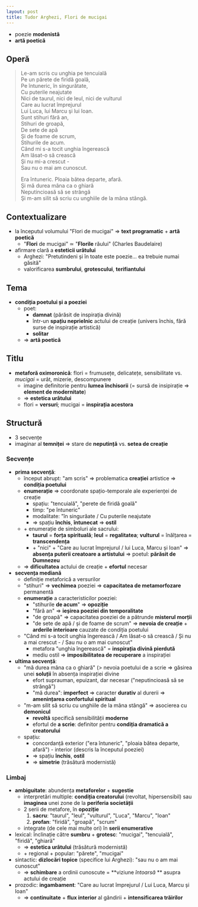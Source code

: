 ```yaml
---
layout: post
title: Tudor Arghezi, Flori de mucigai
---
```


* poezie **modenistă**
* **artă poetică**

## Operă

> Le-am scris cu unghia pe tencuială  
> Pe un părete de firidă goală,  
> Pe întuneric, în singurătate,  
> Cu puterile neajutate  
> Nici de taurul, nici de leul, nici de vulturul  
> Care au lucrat împrejurul  
> Lui Luca, lui Marcu şi lui Ioan.  
> Sunt stihuri fără an,  
> Stihuri de groapă,  
> De sete de apă  
> Şi de foame de scrum,  
> Stihurile de acum.  
> Când mi s-a tocit unghia îngerească  
> Am lăsat-o să crească  
> Şi nu mi-a crescut -  
> Sau nu o mai am cunoscut.  
>  
> Era întuneric. Ploaia bătea departe, afară.  
> Şi mă durea mâna ca o ghiară  
> Neputincioasă să se strângă  
> Şi m-am silit să scriu cu unghiile de la mâna stângă.

## Contextualizare

* la începutul volumului "Flori de mucigai" ⇒ **text programatic** + **artă poetică**
	* "**Flori** de mucigai" ≃ "**Florile** răului" (Charles Baudelaire)
* afirmare clară a **esteticii urâtului**
	* Arghezi: "Pretutindeni și în toate este poezie... ea trebuie numai găsită"
	* valorificarea **sumbrului**, **grotescului**, **terifiantului**

## Tema

* **condiția poetului și a poeziei**
	* poet:
		* **damnat** (părăsit de inspirația divină)
		* într-un **spațiu neprielnic** actului de creație (univers închis, fără surse de inspirație artistică)
		* **solitar**
	* ⇒ **artă poetică**

## Titlu

* **metaforă oximoronică**: flori = frumusețe, delicatețe, sensibilitate vs. *mucigai* = urât, mizerie, descompunere
	* imagine definitorie pentru **lumea închisorii** (= sursă de insipirație ⇒ **element de modernitate**)
	* ⇒ **estetica urâtului**
	* flori = **versuri**; mucigai = **inspirația acestora**

## Structură

* 3 secvențe
* imaginar al **temniței** ⇒ stare de **neputință** vs. **setea de creație**

### Secvențe

* **prima secvență**:
	* început abrupt: "am scris" ⇒ problematica **creației** artistice ⇒ **condiția poetului**
	* **enumerație** ⇒ coordonate spațio-temporale ale experienței de creație
		* spațiu: "tencuială", "perete de firidă goală"
		* timp: "pe întuneric"
		* modalitate: "în singurăate / Cu puterile neajutate
		* ⇒ spațiu **închis**, **întunecat** ⇒ **ostil**
	* \+ enumerație de simboluri ale sacrului:
		* **taurul** = **forța spirituală**; **leul** = **regalitatea**; **vulturul** = înălțarea = **transcendența**
		* \+ "nici" + "Care au lucrat împrejurul / lui Luca, Marcu și Ioan" ⇒ **absența puterii creatoare a artistului** ⇒ poetul: **părăsit de Dumnezeu**
	* ⇒ **dificultatea** actului de creație + **efortul** necesar
* **secvența mediană**
	* definiție metaforică a versurilor
	* "stihuri" ⇒ **vechimea** poeziei ⇒ **capacitatea de metamorfozare** permanentă
	* **enumerație** a caracteristicilor poeziei:
		* "stihurile **de acum**" ⇒ **opoziție**
		* "fără an" ⇒ **ieșirea poeziei din temporalitate**
		* "de groapă" ⇒ capacitatea poeziei de a pătrunde **misterul morții**
		* "de sete de apă / și de foame de scrum" ⇒ **nevoia de creație** + **arderile interioare** cauzate de condiția poetului
	* "Când mi s-a tocit unghia îngerească / Am lăsat-o să crească / Și nu a mai crescut - / Sau nu o am mai cunoscut"
		* metafora "unghia îngerească" = **inspirația divină pierdută**
		* mediu ostil ⇒ **imposibilitatea de recuperare** a inspirației
* **ultima secvență**:
	* "mă durea mâna ca o ghiară" (> nevoia poetului de a scrie ⇒ găsirea unei **soluții** în absența inspirației divine
		* efort suprauman, epuizant, dar necesar ("neputincioasă să se strângă")
		* "mă durea": **imperfect** ⇒ caracter **durativ** al durerii ⇒ **amenințarea confortului spiritual** 
	* "m-am silit să scriu cu unghiile de la mâna stângă" ⇒ asocierea cu **demonicul**
		* **revoltă** specifică sensibilității **moderne**
		* efortul de **a scrie**: definitor pentru **condiția dramatică a creatorului**
	* spațiu:
		* concordanță exterior ("era întuneric", "ploaia bătea departe, afară") - interior (descris la începutul poeziei)
		* ⇒ spațiu **închis**, **ostil**
		* ⇒ **simetrie** (trăsătură modernistă)

### Limbaj

* **ambiguitate**: abundența **metaforelor** + **sugestie**
	* interpretări multiple: **condiția creatorului** (revoltat, hipersensibil) sau **imaginea** unei zone de la **periferia societății**
	* 2 serii de metafore, în **opoziție**
		1. **sacru**: "taurul", "leul", "vulturul", "Luca", "Marcu", "Ioan"
		2. **profan**: "firidă", "groapă", "scrum"
	* integrate (de cele mai multe ori) în **serii enumerative**
* lexical: înclinație către **sumbru** + **grotesc**: "mucigai", "tencuială", "firidă", "ghiară"
	* ⇒ **estetica urâtului** (trăsătură modernistă)
	* \+ regional + popular: "părete", "mucigai"
* sintactic: **dizlocări topice** (specifice lui Arghezi): "sau nu o am mai cunoscut"
	* ⇒ **schimbare** a ordinii cunoscute = **viziune *întoarsă* ** asupra actului de creație
* prozodic: **ingambament**: "Care au lucrat împrejurul / Lui Luca, Marcu și Ioan"
	* ⇒ **continuitate** + **flux interior** al gândirii + **intensificarea trăirilor**